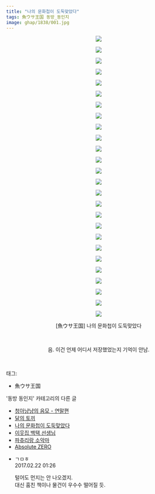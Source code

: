 ```yaml
---
title: "나의 문화첩이 도둑맞았다"
tags: 魚ウサ王国 동방_동인지
image: ghap/1838/001.jpg
---
```

<div class="article">
<p style="text-align: center; clear: none; float: none;"><img src="{{ site.nasurl }}/ghap/1838/001.jpg"/></p>
<p style="text-align: center; clear: none; float: none;"><img src="{{ site.nasurl }}/ghap/1838/002.jpg"/></p>
<p style="text-align: center; clear: none; float: none;"><img src="{{ site.nasurl }}/ghap/1838/003.jpg"/></p>
<p style="text-align: center; clear: none; float: none;"><img src="{{ site.nasurl }}/ghap/1838/004.jpg"/></p>
<p style="text-align: center; clear: none; float: none;"><img src="{{ site.nasurl }}/ghap/1838/005.jpg"/></p>
<p style="text-align: center; clear: none; float: none;"><img src="{{ site.nasurl }}/ghap/1838/006.jpg"/></p>
<p style="text-align: center; clear: none; float: none;"><img src="{{ site.nasurl }}/ghap/1838/007.jpg"/></p>
<p style="text-align: center; clear: none; float: none;"><img src="{{ site.nasurl }}/ghap/1838/008.jpg"/></p>
<p style="text-align: center; clear: none; float: none;"><img src="{{ site.nasurl }}/ghap/1838/009.jpg"/></p>
<p style="text-align: center; clear: none; float: none;"><img src="{{ site.nasurl }}/ghap/1838/010.jpg"/></p>
<p style="text-align: center; clear: none; float: none;"><img src="{{ site.nasurl }}/ghap/1838/011.jpg"/></p>
<p style="text-align: center; clear: none; float: none;"><img src="{{ site.nasurl }}/ghap/1838/012.jpg"/></p>
<p style="text-align: center; clear: none; float: none;"><img src="{{ site.nasurl }}/ghap/1838/013.jpg"/></p>
<p style="text-align: center; clear: none; float: none;"><img src="{{ site.nasurl }}/ghap/1838/014.jpg"/></p>
<p style="text-align: center; clear: none; float: none;"><img src="{{ site.nasurl }}/ghap/1838/015.jpg"/></p>
<p style="text-align: center; clear: none; float: none;"><img src="{{ site.nasurl }}/ghap/1838/016.jpg"/></p>
<p style="text-align: center; clear: none; float: none;"><img src="{{ site.nasurl }}/ghap/1838/017.jpg"/></p>
<p style="text-align: center; clear: none; float: none;"><img src="{{ site.nasurl }}/ghap/1838/018.jpg"/></p>
<p style="text-align: center; clear: none; float: none;"><img src="{{ site.nasurl }}/ghap/1838/019.jpg"/></p>
<p style="text-align: center; clear: none; float: none;"><img src="{{ site.nasurl }}/ghap/1838/020.jpg"/></p>
<p style="text-align: center; clear: none; float: none;"><img src="{{ site.nasurl }}/ghap/1838/021.jpg"/></p>
<p style="text-align: center; clear: none; float: none;"><img src="{{ site.nasurl }}/ghap/1838/022.jpg"/></p>
<p style="text-align: center; clear: none; float: none;"><img src="{{ site.nasurl }}/ghap/1838/023.jpg"/></p>
<p style="text-align: center; clear: none; float: none;"><img src="{{ site.nasurl }}/ghap/1838/024.jpg"/></p>
<p style="text-align: center; clear: none; float: none;"><img src="{{ site.nasurl }}/ghap/1838/025.jpg"/></p>
<p style="text-align: center; clear: none; float: none;"><img src="{{ site.nasurl }}/ghap/1838/026.jpg"/></p>
<p style="text-align: center; clear: none; float: none;">[魚ウサ王国] 나의 문화첩이 도둑맞았다</p>
<p style="text-align: center; clear: none; float: none;"><br/></p>
<p style="text-align: center; clear: none; float: none;">음. 이건 언제 어디서 저장했었는지 기억이 안남.</p>
<p><br/></p>
</div><div class="tagTrail">
<p>태그: </p>
<ul>
<li>魚ウサ王国</li>
</ul>
</div><div class="another">
<p>'동방 동인지' 카테고리의 다른 글</p>
<ul>
<li><a href="/2016-08-26-ghap_1840">청아냥냥의 음모 - 연말편</a></li>
<li><a href="/2016-08-26-ghap_1839">달의 토끼</a></li>
<li><a href="/2016-08-26-ghap_1838">나의 문화첩이 도둑맞았다</a></li>
<li><a href="/2016-08-26-ghap_1837">이웃집 백택 선생님</a></li>
<li><a href="/2016-08-26-ghap_1835">파츄리랑 소악마</a></li>
<li><a href="/2016-08-25-ghap_1834">Absolute ZERO</a></li>
</ul>
</div><div class="cb_module cb_fluid">
<div class="cb_wrt cb_profile">
<div class="comment">
<ul>
<li class="cb_thumb_off" id="comment14921786">
<div class="cb_comment_area">
<div class="cb_info_area">
<div class="cb_section">
<span class="cb_nick_name">ㄱㅁㅎ</span>
</div>
<div class="cb_section">
<span class="cb_date">2017.02.22 01:26 </span>
</div>
</div>
<div class="cb_dsc_comment">
<p class="cb_dsc">
											털어도 먼지는 안 나오겠지.<br/>
대신 훔친 책이나 물건이 우수수 떨어질 듯.
										</p>
</div>
</div></li>
</ul>
</div>
</div><!-- commentList close -->
</div>